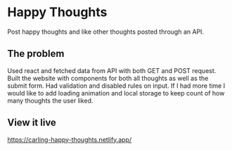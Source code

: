 # Happy Thoughts

Post happy thoughts and like other thoughts posted through an API.

## The problem

Used react and fetched data from API with both GET and POST request. Built the website with components for both all thoughts as well as the submit form. Had validation and disabled rules on input. If I had more time I would like to add loading animation and local storage to keep count of how many thoughts the user liked.

## View it live

https://carling-happy-thoughts.netlify.app/
